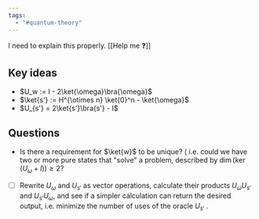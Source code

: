 ```yaml
---
tags:
  - "#quantum-theory"
---
```

I need to explain this properly. [[Help me ❓]]

## Key ideas
- $U_w := I - 2\ket{\omega}\bra{\omega}$
- $\ket{s'} := H^{\otimes n} \ket{0}^n - \ket{\omega}$ 
- $U_{s'} = 2\ket{s'}\bra{s'} - I$  

## Questions
- Is there a requirement for $\ket{w}$ to be unique? ( i.e. could we have two or more pure states that "solve" a problem, described by $\dim ( \ker ( U_\omega + I )) \geq 2$?

- [ ] Rewrite $U_\omega$ and $U_{s'}$  as vector operations, calculate their products $U_\omega U_{s'}$ and $U_{s'} U_\omega$, and see if a simpler calculation can return the desired output, i.e. minimize the number of uses of the oracle $U_{s'}$ .
